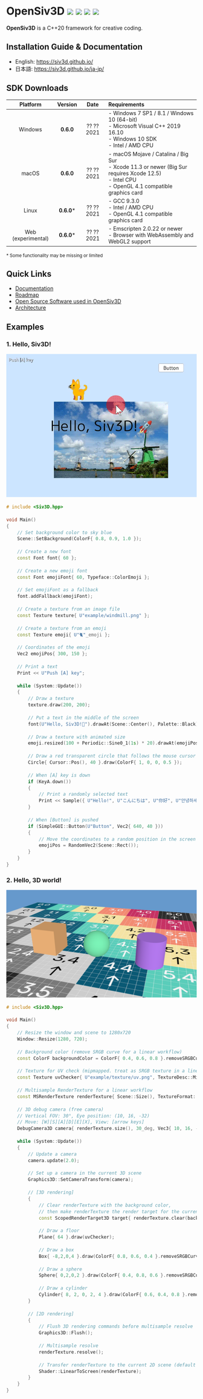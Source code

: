 <h1>OpenSiv3D <a href="https://github.com/Siv3D/OpenSiv3D/blob/master/LICENSE"><img src="https://img.shields.io/badge/license-MIT-4aaa4a"></a> <a href="https://join.slack.com/t/siv3d/shared_invite/enQtNjM4NzQ0MzEyMzUzLTEzNDBkNWVkMTY0OGU5OWQxOTk3NjczMjk0OGJhYzJjOThjZjQ1YmYzMWU2NzQ5NTQ4ODg3NzE2ZmE0NmVlMTM"><img src="https://img.shields.io/badge/social-Slack-4a154b"></a> <a href="https://twitter.com/search?q=Siv3D%20OR%20OpenSiv3D&src=typed_query&f=live"><img src="https://img.shields.io/badge/social-Twitter-1DA1F2"></a> <a href="https://github.com/sponsors/Reputeless"><img src="https://img.shields.io/badge/funding-GitHub_Sponsors-ea4aaa"></a></h1>

**OpenSiv3D** is a C++20 framework for creative coding.

## Installation Guide & Documentation

- English: https://siv3d.github.io/
- 日本語: https://siv3d.github.io/ja-jp/

## SDK Downloads

| Platform           | Version    | Date       | Requirements                  |
|:------------------:|:----------:|:----------:|:------------------------------|
| Windows            | **0.6.0**  | ?? ?? 2021 | - Windows 7 SP1 / 8.1 / Windows 10 (64-bit)<br>- Microsoft Visual C++ 2019 16.10<br>- Windows 10 SDK<br>- Intel / AMD CPU |
| macOS              | **0.6.0**  | ?? ?? 2021 | - macOS Mojave / Catalina / Big Sur<br>- Xcode 11.3 or newer (Big Sur requires Xcode 12.5)<br>- Intel CPU<br>- OpenGL 4.1 compatible graphics card |
| Linux              | **0.6.0*** | ?? ?? 2021 | - GCC 9.3.0<br>- Intel / AMD CPU<br>- OpenGL 4.1 compatible graphics card |
| Web (experimental) | **0.6.0*** | ?? ?? 2021 | - Emscripten 2.0.22 or newer<br>- Browser with WebAssembly and WebGL2 support |

<small>* Some functionality may be missing or limited</small>

## Quick Links
- [Documentation](https://zenn.dev/reputeless/books/siv3d-documentation)
- [Roadmap](https://zenn.dev/reputeless/articles/opensiv3d-roadmap)
- [Open Source Software used in OpenSiv3D](ThirdParty.md)
- [Architecture](ARCHITECTURE.md)

## Examples

### 1. Hello, Siv3D!

![Screenshot](https://raw.githubusercontent.com/Siv3D/File/master/v6/screenshot/hello-siv3d.gif)

```cpp
# include <Siv3D.hpp>

void Main()
{
	// Set background color to sky blue
	Scene::SetBackground(ColorF{ 0.8, 0.9, 1.0 });

	// Create a new font
	const Font font{ 60 };
	
	// Create a new emoji font
	const Font emojiFont{ 60, Typeface::ColorEmoji };
	
	// Set emojiFont as a fallback
	font.addFallback(emojiFont);

	// Create a texture from an image file
	const Texture texture{ U"example/windmill.png" };

	// Create a texture from an emoji
	const Texture emoji{ U"🐈"_emoji };

	// Coordinates of the emoji
	Vec2 emojiPos{ 300, 150 };

	// Print a text
	Print << U"Push [A] key";

	while (System::Update())
	{
		// Draw a texture
		texture.draw(200, 200);

		// Put a text in the middle of the screen
		font(U"Hello, Siv3D!🚀").drawAt(Scene::Center(), Palette::Black);

		// Draw a texture with animated size
		emoji.resized(100 + Periodic::Sine0_1(1s) * 20).drawAt(emojiPos);

		// Draw a red transparent circle that follows the mouse cursor
		Circle{ Cursor::Pos(), 40 }.draw(ColorF{ 1, 0, 0, 0.5 });

		// When [A] key is down
		if (KeyA.down())
		{
			// Print a randomly selected text
			Print << Sample({ U"Hello!", U"こんにちは", U"你好", U"안녕하세요?" });
		}

		// When [Button] is pushed
		if (SimpleGUI::Button(U"Button", Vec2{ 640, 40 }))
		{
			// Move the coordinates to a random position in the screen
			emojiPos = RandomVec2(Scene::Rect());
		}
	}
}
```

### 2. Hello, 3D world! 

![Screenshot](https://raw.githubusercontent.com/Siv3D/File/master/v6/screenshot/hello-3d.png)

```cpp
# include <Siv3D.hpp>

void Main()
{
	// Resize the window and scene to 1280x720
	Window::Resize(1280, 720);

	// Background color (remove SRGB curve for a linear workflow)
	const ColorF backgroundColor = ColorF{ 0.4, 0.6, 0.8 }.removeSRGBCurve();

	// Texture for UV check (mipmapped. treat as SRGB texture in a linear workflow)
	const Texture uvChecker{ U"example/texture/uv.png", TextureDesc::MippedSRGB };

	// Multisample RenderTexture for a linear workflow
	const MSRenderTexture renderTexture{ Scene::Size(), TextureFormat::R8G8B8A8_Unorm_SRGB, HasDepth::Yes };

	// 3D debug camera (free camera)
	// Vertical FOV: 30°, Eye position: (10, 16, -32)
	// Move: [W][S][A][D][E][X], View: [arrow keys]
	DebugCamera3D camera{ renderTexture.size(), 30_deg, Vec3{ 10, 16, -32 } };

	while (System::Update())
	{
		// Update a camera
		camera.update(2.0);

		// Set up a camera in the current 3D scene
		Graphics3D::SetCameraTransform(camera);

		// [3D rendering]
		{
			// Clear renderTexture with the background color,
			// then make renderTexture the render target for the current 3D scene
			const ScopedRenderTarget3D target{ renderTexture.clear(backgroundColor) };

			// Draw a floor
			Plane{ 64 }.draw(uvChecker);

			// Draw a box
			Box{ -8,2,0,4 }.draw(ColorF{ 0.8, 0.6, 0.4 }.removeSRGBCurve());

			// Draw a sphere
			Sphere{ 0,2,0,2 }.draw(ColorF{ 0.4, 0.8, 0.6 }.removeSRGBCurve());

			// Draw a cylinder
			Cylinder{ 8, 2, 0, 2, 4 }.draw(ColorF{ 0.6, 0.4, 0.8 }.removeSRGBCurve());
		}

		// [2D rendering]
		{
			// Flush 3D rendering commands before multisample resolve
			Graphics3D::Flush();

			// Multisample resolve
			renderTexture.resolve();

			// Transfer renderTexture to the current 2D scene (default scene)
			Shader::LinearToScreen(renderTexture);
		}
	}
}
```